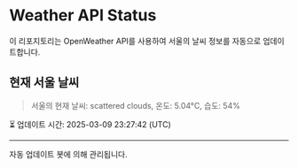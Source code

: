 
# Weather API Status

이 리포지토리는 OpenWeather API를 사용하여 서울의 날씨 정보를 자동으로 업데이트합니다.

## 현재 서울 날씨
> 서울의 현재 날씨: scattered clouds, 온도: 5.04°C, 습도: 54%

⏳ 업데이트 시간: 2025-03-09 23:27:42 (UTC)

---
자동 업데이트 봇에 의해 관리됩니다.

